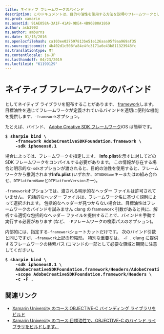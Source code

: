 ```yaml
---
title: ネイティブ フレームワークのバインド
description: このドキュメントは、目的の油性を使用する方法を説明のフレームワークとして配布されるライブラリへのバインドを作成するフレームワーク オプション。
ms.prod: xamarin
ms.assetid: 91AE058A-3A1F-41A9-9DE4-4B96880A1869
author: asb3993
ms.author: amburns
ms.date: 01/15/2016
ms.openlocfilehash: ca103ee027597813be51e126aaa05f9aa969af35
ms.sourcegitcommit: 4b402d1c508fa84e4fc3171a6e43b811323948fc
ms.translationtype: MT
ms.contentlocale: ja-JP
ms.lasthandoff: 04/23/2019
ms.locfileid: "61199129"
---
```

# <a name="binding-native-frameworks"></a>ネイティブ フレームワークのバインド

としてネイティブ ライブラリを配布することがあります、 [framework](https://developer.apple.com/library/mac/documentation/MacOSX/Conceptual/BPFrameworks/Concepts/WhatAreFrameworks.html)します。 目標油性を通じてフレームワークが定義されているバインドを適切に便利な機能を提供します、`-framework`オプション。

たとえば、バインド、 [Adobe Creative SDK フレームワーク](https://creativesdk.adobe.com/downloads.html)iOS は簡単です。

<pre>$ <b>sharpie bind \
    -framework AdobeCreativeSDKFoundation.framework \
    -sdk iphoneos8.1</b></pre>

場合によっては、フレームワークを指定します、 **Info.plist**を示すに対してどの SDK フレームワークをコンパイルする必要があります。 この情報が存在する場合と明示的な`-sdk`オプションが渡されると、目的の油性を使用すると、フレームワークから推測されます**Info.plist** (いずれか、`DTSDKName`キーまたはの組み合わせ、`DTPlatformName`と`DTPlatformVersion`キー)。

`-framework`オプションでは、渡される明示的なヘッダー ファイルは許可されていません。 包括的なヘッダー ファイルは、フレームワーク名に基づく規則によって選択されます。 包括的なヘッダーが見つからない場合は、目標油性はフレームワークのバインドを試みません clang の framework 引数があると共に、解析する適切な包括的なヘッダー ファイルを提供することで、バインドを手動で実行する必要があります (など、 `-F`フレームワークの検索パスのオプション)。

内部的には、指定する`-framework`ショートカットだけです。 次のバインド引数と同じですが、`-framework`上記の短縮形。
特別な重要なは、 `-F .` clang に提供するフレームワークの検索パス (コマンドの一部として必要な領域と期間に注意してください)。

<pre>$ <b>sharpie bind \
    -sdk iphoneos8.1 \
    AdobeCreativeSDKFoundation.framework/Headers/AdobeCreativeSDKFoundation.h \
    -scope AdobeCreativeSDKFoundation.framework/Headers \
    -c -F .</b></pre>

## <a name="related-links"></a>関連リンク

- [Xamarin University のコース:OBJECTIVE-C バインディング ライブラリをビルド](https://university.xamarin.com/classes/track/all#building-an-objective-c-bindings-library)
- [Xamarin University のコース:目標油性で、OBJECTIVE-C のバインド ライブラリをビルドします。](https://university.xamarin.com/classes/track/all#build-an-objective-c-bindings-library-with-objective-sharpie)

